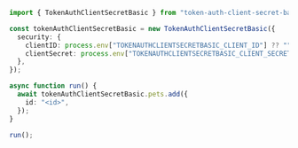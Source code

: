 <!-- Start SDK Example Usage [usage] -->
```typescript
import { TokenAuthClientSecretBasic } from "token-auth-client-secret-basic";

const tokenAuthClientSecretBasic = new TokenAuthClientSecretBasic({
  security: {
    clientID: process.env["TOKENAUTHCLIENTSECRETBASIC_CLIENT_ID"] ?? "",
    clientSecret: process.env["TOKENAUTHCLIENTSECRETBASIC_CLIENT_SECRET"] ?? "",
  },
});

async function run() {
  await tokenAuthClientSecretBasic.pets.add({
    id: "<id>",
  });
}

run();

```
<!-- End SDK Example Usage [usage] -->
